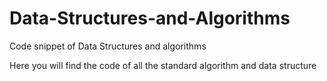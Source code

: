 # Data-Structures-and-Algorithms
Code snippet of Data Structures and algorithms

Here you will find the code of all the standard algorithm and data structure
